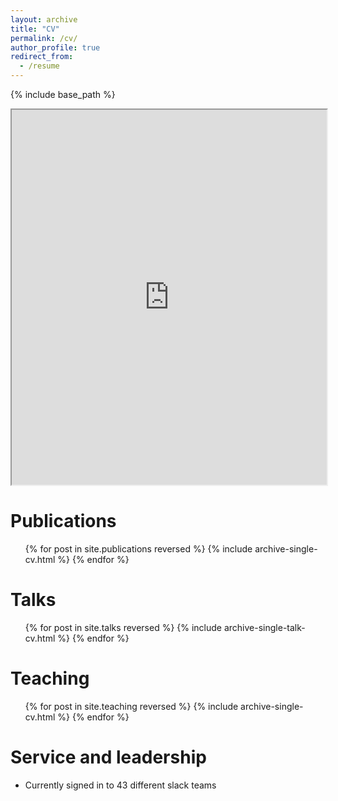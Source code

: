```yaml
---
layout: archive
title: "CV"
permalink: /cv/
author_profile: true
redirect_from:
  - /resume
---
```


{% include base_path %}

<iframe src="https://AHiray.github.io/files/PhD_CV.pdf" width="100%" height="600px"></iframe>

Publications
======
  <ul>{% for post in site.publications reversed %}
    {% include archive-single-cv.html %}
  {% endfor %}</ul>
  
Talks
======
  <ul>{% for post in site.talks reversed %}
    {% include archive-single-talk-cv.html  %}
  {% endfor %}</ul>
  
Teaching
======
  <ul>{% for post in site.teaching reversed %}
    {% include archive-single-cv.html %}
  {% endfor %}</ul>
  
Service and leadership
======
* Currently signed in to 43 different slack teams
